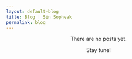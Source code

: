 ```yaml
---
layout: default-blog
title: Blog | Sin Sopheak
permalink: blog
---
```

<header class="page-header header header-blog container-fluid">
    <div class="overlay">
        <div class="description">
            <span>There are no posts yet.</span>
            <p>Stay tune!</p>
        </div>
    </div>
</header>
